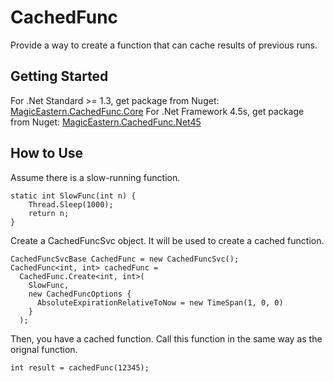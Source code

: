 # CachedFunc

Provide a way to create a function that can cache results of previous runs. 

## Getting Started

For .Net Standard >= 1.3, get package from Nuget: [MagicEastern.CachedFunc.Core](https://www.nuget.org/packages/MagicEastern.CachedFunc.Core/)
For .Net Framework 4.5s, get package from Nuget: [MagicEastern.CachedFunc.Net45](https://www.nuget.org/packages/MagicEastern.CachedFunc.Net45/)

## How to Use

Assume there is a slow-running function.

```
static int SlowFunc(int n) {
    Thread.Sleep(1000);
    return n;
}
```
Create a CachedFuncSvc object. It will be used to create a cached function.

```
CachedFuncSvcBase CachedFunc = new CachedFuncSvc();
CachedFunc<int, int> cachedFunc = 
  CachedFunc.Create<int, int>(
    SlowFunc, 
    new CachedFuncOptions { 
      AbsoluteExpirationRelativeToNow = new TimeSpan(1, 0, 0) 
    }
  );
```

Then, you have a cached function. Call this function in the same way as the orignal function.

```
int result = cachedFunc(12345);
```
